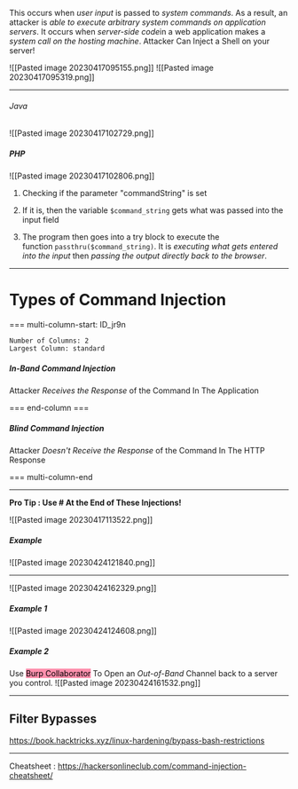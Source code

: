 This occurs when *user input* is passed to *system commands*. As a result, an attacker is *able to execute arbitrary system commands on application servers*.
It occurs when *server-side code*in a web application makes a *system call on the hosting machine*.
Attacker Can Inject a Shell on your server!

![[Pasted image 20230417095155.png]]
![[Pasted image 20230417095319.png]]


---

###### Java

![[Pasted image 20230417102729.png]]


##### PHP

![[Pasted image 20230417102806.png]]
1. Checking if the parameter "commandString" is set

2. If it is, then the variable `$command_string` gets what was passed into the input field

3. The program then goes into a try block to execute the function `passthru($command_string)`. It is *executing what gets entered into the input* then *passing the output directly back to the browser*.


---

# Types of Command Injection

=== multi-column-start: ID_jr9n
```column-settings
Number of Columns: 2
Largest Column: standard
```
##### In-Band Command Injection
Attacker *Receives the Response* of the Command In The Application

=== end-column ===
##### Blind Command Injection
Attacker *Doesn't Receive the Response* of the Command In The HTTP Response

=== multi-column-end

---

**Pro Tip : Use # At the End of These Injections!**


![[Pasted image 20230417113522.png]]


##### Example

![[Pasted image 20230424121840.png]]


---


![[Pasted image 20230424162329.png]]

##### Example 1

![[Pasted image 20230424124608.png]]

##### Example 2

Use <mark style="background: #FF5582A6;">Burp Collaborator</mark> To Open an *Out-of-Band* Channel back to a server you control.
![[Pasted image 20230424161532.png]]

---
## Filter Bypasses
https://book.hacktricks.xyz/linux-hardening/bypass-bash-restrictions

---

Cheatsheet : https://hackersonlineclub.com/command-injection-cheatsheet/
